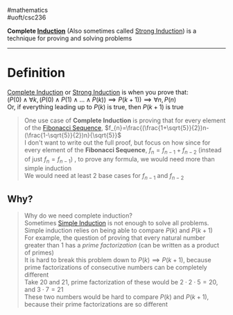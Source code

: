 #mathematics  
#uoft/csc236 

**Complete [Induction](Induction.md)** (Also sometimes called [Strong Induction](Strong%20Induction.md)) is a technique for proving and solving problems

---
# Definition

[Complete Induction](.md) or [Strong Induction](Strong%20Induction.md) is when you prove that:  
	$(P(0)\wedge\forall k,(P(0)\wedge P(1)\wedge...\wedge P(k))\implies P(k+1))\implies \forall n, P(n)$  
	Or, if everything leading up to $P(k)$ is true, then $P(k+1)$ is true

>  One use case of **Complete Induction** is proving that for every element of the [Fibonacci Sequence](Fibonacci%20Sequence), $f_{n}=\frac{(\frac{1+\sqrt{5}}{2})n-(\frac{1-\sqrt{5}}{2})n}{\sqrt{5}}$  
> 	I don't want to write out the full proof, but focus on how since for every element of the **Fibonacci Sequence**, $f_{n}=f_{n-1}+f_{n-2}$ (instead of just $f_{n}=f_{n-1}$) , to prove any formula, we would need more than simple induction  
> 	We would need at least 2 base cases for $f_{n-1}$ and $f_{n-2}$

## Why?
> Why do we need complete induction?  
> Sometimes [Simple Induction](Simple%20Induction.md)  is not enough to solve all problems. Simple induction relies on being able to compare $P(k)$ and $P(k+1)$  
> 	For example, the question of proving that every natural number greater than 1 has a *prime factorization* (can be written as a product of primes)  
> 	It is hard to break this problem down to $P(k)\implies P(k+1)$, because prime factorizations of consecutive numbers can be completely different  
> 		Take 20 and 21, prime factorization of these would be $2\cdot 2\cdot 5=20$, and $3\cdot  7 = 21$  
> 		These two numbers would be hard to compare $P(k)$ and $P(k+1)$, because their prime factorizations are so different